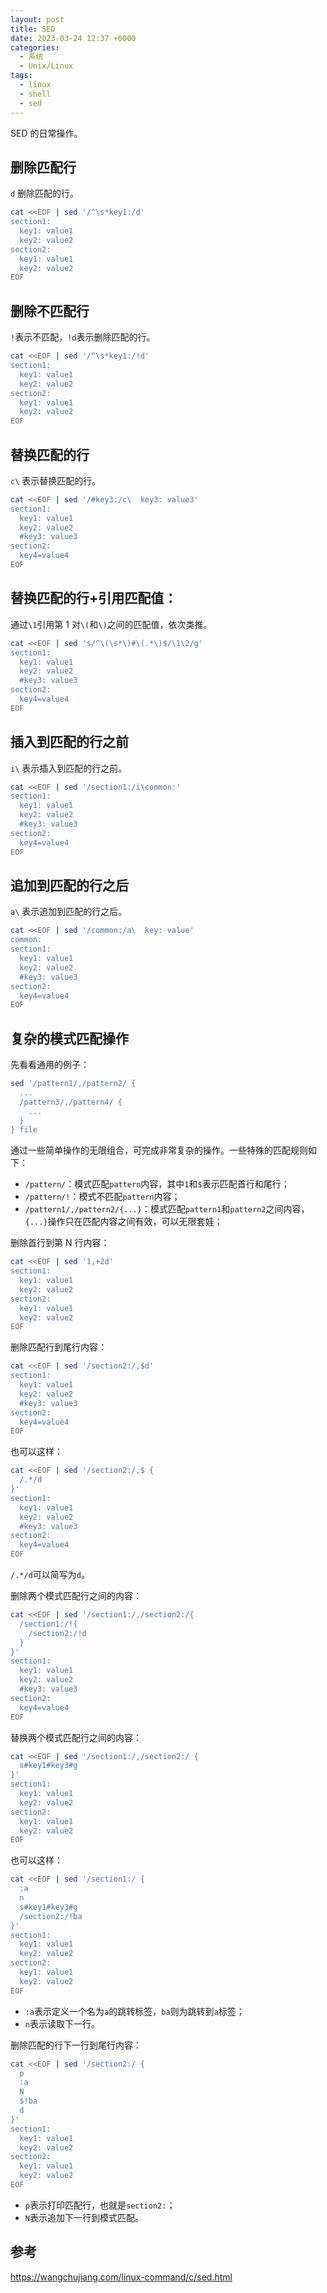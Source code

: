 ```yaml
---
layout: post
title: SED
date: 2023-03-24 12:37 +0000
categories:
  - 系统
  - Unix/Linux
tags:
  - linux
  - shell
  - sed
---
```


SED 的日常操作。

## 删除匹配行

`d` 删除匹配的行。

```bash
cat <<EOF | sed '/^\s*key1:/d'
section1:
  key1: value1
  key2: value2
section2:
  key1: value1
  key2: value2
EOF
```

## 删除不匹配行

`!`表示不匹配，`!d`表示删除匹配的行。

```bash
cat <<EOF | sed '/^\s*key1:/!d'
section1:
  key1: value1
  key2: value2
section2:
  key1: value1
  key2: value2
EOF
```

## 替换匹配的行

`c\` 表示替换匹配的行。

```bash
cat <<EOF | sed '/#key3:/c\  key3: value3'
section1:
  key1: value1
  key2: value2
  #key3: value3
section2:
  key4=value4
EOF
```

## 替换匹配的行+引用匹配值：

通过`\1`引用第 1 对`\(`和`\)`之间的匹配值，依次类推。

```bash
cat <<EOF | sed 's/^\(\s*\)#\(.*\)$/\1\2/g'
section1:
  key1: value1
  key2: value2
  #key3: value3
section2:
  key4=value4
EOF
```

## 插入到匹配的行之前

`i\` 表示插入到匹配的行之前。

```bash
cat <<EOF | sed '/section1:/i\common:'
section1:
  key1: value1
  key2: value2
  #key3: value3
section2:
  key4=value4
EOF
```

## 追加到匹配的行之后

`a\` 表示追加到匹配的行之后。

```bash
cat <<EOF | sed '/common:/a\  key: value'
common:
section1:
  key1: value1
  key2: value2
  #key3: value3
section2:
  key4=value4
EOF
```

## 复杂的模式匹配操作

先看看通用的例子：

```bash
sed '/pattern1/,/pattern2/ {
  ...
  /pattern3/,/pattern4/ {
    ...
  }
} file
```

通过一些简单操作的无限组合，可完成非常复杂的操作。一些特殊的匹配规则如下：

- `/pattern/`：模式匹配`pattern`内容，其中`1`和`$`表示匹配首行和尾行；
- `/pattern/!`：模式不匹配`pattern`内容；
- `/pattern1/,/pattern2/{...}`：模式匹配`pattern1`和`pattern2`之间内容，`{...}`操作只在匹配内容之间有效，可以无限套娃；

删除首行到第 N 行内容：

```bash
cat <<EOF | sed '1,+2d'
section1:
  key1: value1
  key2: value2
section2:
  key1: value1
  key2: value2
EOF
```

删除匹配行到尾行内容：

```bash
cat <<EOF | sed '/section2:/,$d'
section1:
  key1: value1
  key2: value2
  #key3: value3
section2:
  key4=value4
EOF
```

也可以这样：

```bash
cat <<EOF | sed '/section2:/,$ {
  /.*/d
}'
section1:
  key1: value1
  key2: value2
  #key3: value3
section2:
  key4=value4
EOF
```

`/.*/d`可以简写为`d`。

删除两个模式匹配行之间的内容：

```bash
cat <<EOF | sed '/section1:/,/section2:/{
  /section1:/!{
    /section2:/!d
  }
}'
section1:
  key1: value1
  key2: value2
  #key3: value3
section2:
  key4=value4
EOF
```

替换两个模式匹配行之间的内容：

```bash
cat <<EOF | sed '/section1:/,/section2:/ {
  s#key1#key3#g
}'
section1:
  key1: value1
  key2: value2
section2:
  key1: value1
  key2: value2
EOF
```

也可以这样：

```bash
cat <<EOF | sed '/section1:/ {
  :a
  n
  s#key1#key3#g
  /section2:/!ba
}'
section1:
  key1: value1
  key2: value2
section2:
  key1: value1
  key2: value2
EOF
```

- `:a`表示定义一个名为`a`的跳转标签，`ba`则为跳转到`a`标签；
- `n`表示读取下一行。

删除匹配的行下一行到尾行内容：

```bash
cat <<EOF | sed '/section2:/ {
  p
  :a
  N
  $!ba
  d
}'
section1:
  key1: value1
  key2: value2
section2:
  key1: value1
  key2: value2
EOF
```

- `p`表示打印匹配行，也就是`section2:`；
- `N`表示追加下一行到模式匹配。

## 参考

<https://wangchujiang.com/linux-command/c/sed.html>
